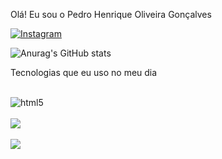 Olá! Eu sou o Pedro Henrique Oliveira Gonçalves


[![Instagram](https://img.shields.io/badge/Instagram-E4405F?style=for-the-badge&logo=instagram&logoColor=white)](https://instagram.com/camposcoder?igshid=YmMyMTA2M2Y=)

![Anurag's GitHub stats](https://github-readme-stats.vercel.app/api?username=PedroHenriqueOliveiraGoncalves&show_icons=true&theme=transparent)

Tecnologias que eu uso no meu dia

<div style="display: inline_block"><br/>
<img align="center" alt=html5 src="https://img.shields.io/badge/HTML5-E34F26?style=for-the-badge&logo=html5&logoColor=white"/>
</div>
<div style="display: inline_block"><br/>
<img align="center" src="https://img.shields.io/badge/CSS3-1572B6?style=for-the-badge&logo=css3&logoColor=white"/>
</div>
<div style="display: inline_block"><br/>
<img align="center" src="https://img.shields.io/badge/JavaScript-F7DF1E?style=for-the-badge&logo=javascript&logoColor=black"/>
</div></br>

